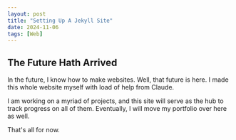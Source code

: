 ```yaml
---
layout: post
title: "Setting Up A Jekyll Site"
date: 2024-11-06
tags: [Web]
---
```


## The Future Hath Arrived

In the future, I know how to make websites. Well, that future is here. I made this whole website myself with load of help from Claude.  

I am working on a myriad of projects, and this site will serve as the hub to track progress on all of them. Eventually, I will move my portfolio over here as well.  

That's all for now.